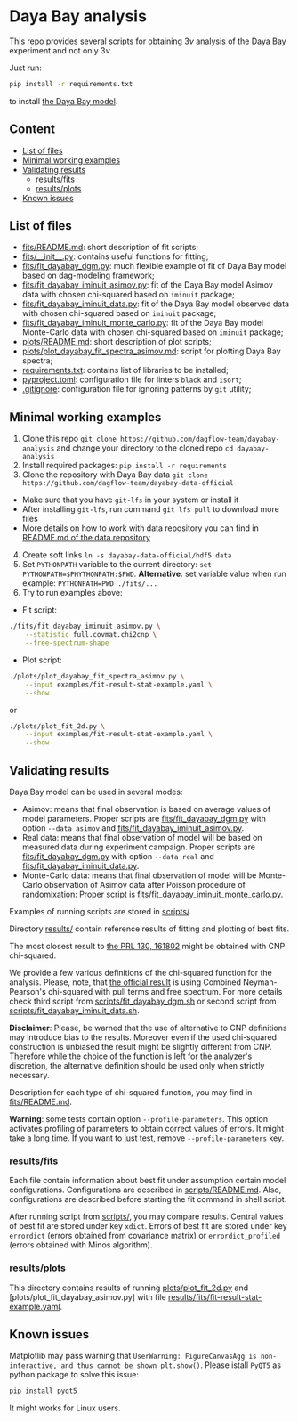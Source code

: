 # Daya Bay analysis

This repo provides several scripts for obtaining $`3\nu`$ analysis of the Daya Bay experiment and not only $`3\nu`$.

Just run:
```bash
pip install -r requirements.txt
```
to install [the Daya Bay model](https://git.jinr.ru/dagflow-team/dayabay-model-official).

## Content

- [List of files](#list-of-files)
- [Minimal working examples](#minimal-working-examples)
- [Validating results](#validating-results)
  - [results/fits](#results-fits)
  - [results/plots](#results-plots)
- [Known issues](#known-issues)

## List of files

- [fits/README.md](fits/README.md): short description of fit scripts;
- [fits/\_\_init\_\_.py](fits/__init__.py): contains useful functions for fitting;
- [fits/fit_dayabay_dgm.py](fits/fit_dayabay_dgm.py): much flexible example of fit of Daya Bay model based on dag-modeling framework;
- [fits/fit_dayabay_iminuit_asimov.py](fits/fit_dayabay_iminuit_asimov.py): fit of the Daya Bay model Asimov data with chosen chi-squared based on `iminuit` package;
- [fits/fit_dayabay_iminuit_data.py](fits/fit_dayabay_iminuit_data.py): fit of the Daya Bay model observed data with chosen chi-squared based on `iminuit` package;
- [fits/fit_dayabay_iminuit_monte_carlo.py](fits/fit_dayabay_iminuit_monte_carlo.py): fit of the Daya Bay model Monte-Carlo data with chosen chi-squared based on `iminuit` package;
- [plots/README.md](plots/README.md): short description of plot scripts;
- [plots/plot_dayabay_fit_spectra_asimov.md](plots/plot_dayabay_fit_spectra_asimov.md): script for plotting Daya Bay spectra;
- [requirements.txt](requirements.txt): contains list of libraries to be installed;
- [pyproject.toml](pyproject.toml): configuration file for linters `black` and `isort`;
- [.gitignore](.gitignore): configuration file for ignoring patterns by `git` utility;

## Minimal working examples

1. Clone this repo `git clone https://github.com/dagflow-team/dayabay-analysis` and change your directory to the cloned repo `cd dayabay-analysis`
2. Install required packages: `pip install -r requirements`
3. Clone the repository with Daya Bay data `git clone https://github.com/dagflow-team/dayabay-data-official`
  - Make sure that you have `git-lfs` in your system or install it
  - After installing `git-lfs`, run command `git lfs pull` to download more files
  - More details on how to work with data repository you can find in [README.md of the data repository](https://github.com/dagflow-team/dayabay-data-official)
4. Create soft links `ln -s dayabay-data-official/hdf5 data`
5. Set `PYTHONPATH` variable to the current directory: `set PYTHONPATH=$PHYTHONPATH:$PWD`. **Alternative**: set variable value when run example: `PYTHONPATH=PWD ./fits/...`
6. Try to run examples above:
  - Fit script:
```bash
./fits/fit_dayabay_iminuit_asimov.py \
    --statistic full.covmat.chi2cnp \
    --free-spectrum-shape
```
  - Plot script:
```bash
./plots/plot_dayabay_fit_spectra_asimov.py \
    --input examples/fit-result-stat-example.yaml \
    --show
```
  or
```bash
./plots/plot_fit_2d.py \
    --input examples/fit-result-stat-example.yaml \
    --show
```

## Validating results

Daya Bay model can be used in several modes:
- Asimov: means that final observation is based on average values of model parameters. Proper scripts are [fits/fit_dayabay_dgm.py](fits/fit_dayabay_dgm.py) with option `--data asimov` and [fits/fit_dayabay_iminuit_asimov.py](fits/fit_dayabay_iminuit_asimov.py).
- Real data: means that final observation of model will be based on measured data during experiment campaign. Proper scripts are [fits/fit_dayabay_dgm.py](fits/fit_dayabay_dgm.py) with option `--data real` and [fits/fit_dayabay_iminuit_data.py](fits/fit_dayabay_iminuit_data.py).
- Monte-Carlo data: means that final observation of model will be Monte-Carlo observation of Asimov data after Poisson procedure of randomixation: Proper script is [fits/fit_dayabay_iminuit_monte_carlo.py](fits/fit_dayabay_iminuit_monte_carlo.py).

Examples of running scripts are stored in [scripts/](scripts).

Directory [results/](results) contain reference results of fitting and plotting of best fits.

The most closest result to [the PRL 130, 161802]() might be obtained with CNP chi-squared. 

We provide a few various definitions of the chi-squared function for the analysis. Please, note, that [the official result](https://journals.aps.org/prl/abstract/10.1103/PhysRevLett.130.161802) is using Combined Neyman-Pearson's chi-squared with pull terms and free spectrum.  For more details check third script from [scripts/fit_dayabay_dgm.sh](scripts/fit_dayabay_dgm.sh) or second script from [scripts/fit_dayabay_iminuit_data.sh](scripts/fit_dayabay_iminuit_data.sh).

**Disclaimer**: Please, be warned that the use of alternative to CNP definitions may introduce bias to the results. Moreover even if the used chi-squared construction is unbiased the result might be slightly different from CNP. Therefore while the choice of the function is left for the analyzer's discretion, the alternative definition should be used only when strictly necessary.

Description for each type of chi-squared function, you may find in [fits/README.md](fits/README.md).

**Warning**: some tests contain option `--profile-parameters`. This option activates profiling of parameters to obtain correct values of errors. It might take a long time. If you want to just test, remove `--profile-parameters` key.

### results/fits

Each file contain information about best fit under assumption certain model configurations. Configurations are described in [scripts/README.md](scripts/README.md). Also, configurations are described before starting the fit command in shell script.

After running script from [scripts/](scripts), you may compare results. Central values of best fit are stored under key `xdict`. Errors of best fit are stored under key `errordict` (errors obtained from covariance matrix) or `errordict_profiled` (errors obtained with Minos algorithm).

### results/plots

This directory contains results of running [plots/plot_fit_2d.py](plots/plot_fit_2d.py) and [plots/plot_fit_dayabay_asimov.py] with file [results/fits/fit-result-stat-example.yaml](results/fits/fit-result-stat-example.yaml).

## Known issues

Matplotlib may pass warning that `UserWarning: FigureCanvasAgg is non-interactive, and thus cannot be shown plt.show()`. Please istall `PyQT5` as python package to solve this issue:
```bash
pip install pyqt5
```
It might works for Linux users.
